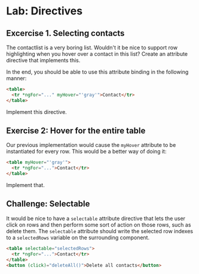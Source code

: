 # Lab: Directives

## Excercise 1. Selecting contacts

The contactlist is a very boring list. Wouldn't it be nice to support row highlighting when you hover over a contact in this list? Create an attribute directive that implements this. 

In the end, you should be able to use this attribute binding in the following manner:

```html
<table>
  <tr *ngFor="..." myHover="'gray'">Contact</tr>
</table>
```

Implement this directive.

## Exercise 2: Hover for the entire table

Our previous implementation would cause the `myHover` attribute to be instantiated for every row. This would be a better way of doing it:

```html
<table myHover="'gray'">
  <tr *ngFor="...">Contact</tr>
</table>
```

Implement that.

## Challenge: Selectable

It would be nice to have a `selectable` attribute directive that lets the user click on rows and then perform some sort of action on those rows, such as delete them. The `selectable` attribute should write the selected row indexes to a `selectedRows` variable on the surrounding component.

```html
<table selectable="selectedRows">
  <tr *ngFor="...">Contact</tr>
</table>
<button (click)="deleteAll()">Delete all contacts</button>
```